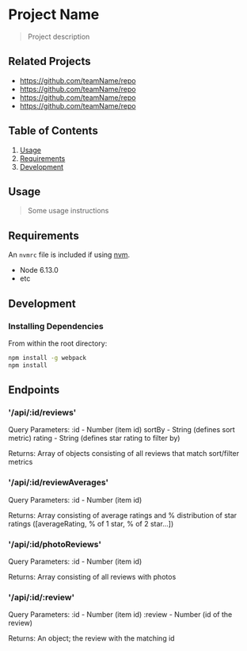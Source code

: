 # Project Name

> Project description

## Related Projects

  - https://github.com/teamName/repo
  - https://github.com/teamName/repo
  - https://github.com/teamName/repo
  - https://github.com/teamName/repo

## Table of Contents

1. [Usage](#Usage)
1. [Requirements](#requirements)
1. [Development](#development)

## Usage

> Some usage instructions

## Requirements

An `nvmrc` file is included if using [nvm](https://github.com/creationix/nvm).

- Node 6.13.0
- etc

## Development

### Installing Dependencies

From within the root directory:

```sh
npm install -g webpack
npm install
```

## Endpoints

### '/api/:id/reviews'

Query Parameters:
:id - Number (item id)
sortBy - String (defines sort metric)
rating - String (defines star rating to filter by)

Returns:
Array of objects consisting of all reviews that match sort/filter metrics

### '/api/:id/reviewAverages'

Query Parameters:
:id - Number (item id)

Returns:
Array consisting of average ratings and % distribution of star ratings ([averageRating, % of 1 star, % of 2 star...])

### '/api/:id/photoReviews'

Query Parameters:
:id - Number (item id)

Returns:
Array consisting of all reviews with photos

### '/api/:id/:review'

Query Parameters:
:id - Number (item id)
:review - Number (id of the review)

Returns:
An object; the review with the matching id